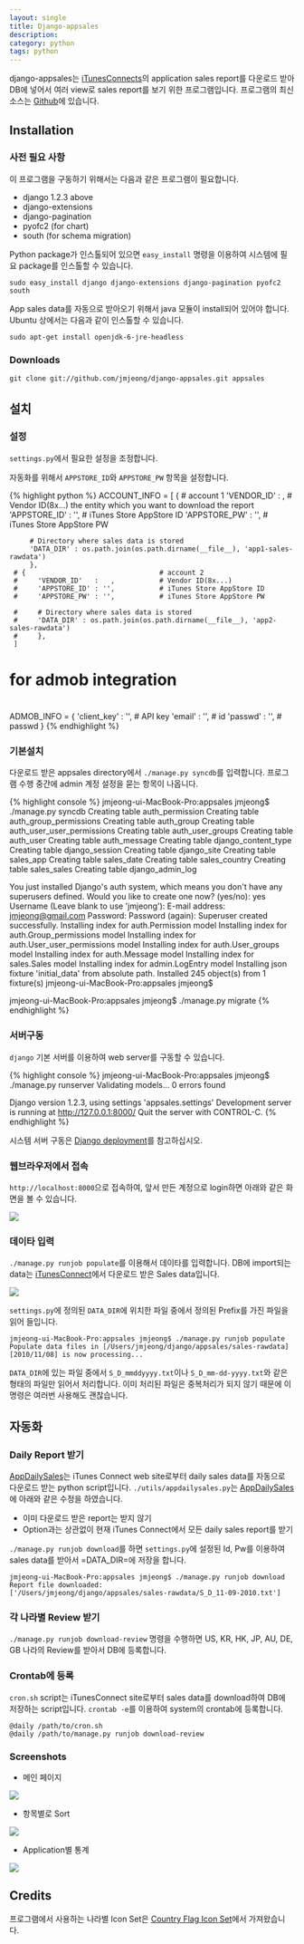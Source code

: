 ```yaml
---
layout: single
title: Django-appsales
description: 
category: python
tags: python
---
```


django-appsales는 [iTunesConnects](http://itunesconnect.apple.com)의 application sales report를 다운로드 받아
DB에 넣어서 여러 view로 sales report를 보기 위한 프로그램입니다. 프로그램의
최신 소스는 [Github](https://github.com/jmjeong/django-appsales)에 있습니다.

## Installation

### 사전 필요 사항

이 프로그램을 구동하기 위해서는 다음과 같은 프로그램이 필요합니다.

- django 1.2.3 above
- django-extensions
- django-pagination
- pyofc2 (for chart)
- south (for schema migration)

Python package가 인스톨되어 있으면 
`easy_install` 명령을 이용하여 시스템에 필요 package를 인스톨할 수 있습니다.

	sudo easy_install django django-extensions django-pagination pyofc2 south

App sales data를 자동으로 받아오기 위해서 java 모듈이 install되어 있어야 합니다. 
Ubuntu 상에서는 다음과 같이 인스톨할 수 있습니다. 

	sudo apt-get install openjdk-6-jre-headless        

### Downloads

	git clone git://github.com/jmjeong/django-appsales.git appsales

## 설치

### 설정

`settings.py`에서 필요한 설정을 조정합니다. 

자동화를 위해서 `APPSTORE_ID`와 `APPSTORE_PW` 항목을 설정합니다.

{% highlight python %}
 ACCOUNT_INFO = [
     {                                   # account 1
         'VENDOR_ID'   :   ,             # Vendor ID(8x...) the entity which you want to download the report
         'APPSTORE_ID' : '',             # iTunes Store AppStore ID
         'APPSTORE_PW' : '',             # iTunes Store AppStore PW
       
         # Directory where sales data is stored
         'DATA_DIR' : os.path.join(os.path.dirname(__file__), 'app1-sales-rawdata')
         },
     # {                                 # account 2
     #     'VENDOR_ID'   :   ,           # Vendor ID(8x...) 
     #     'APPSTORE_ID' : '',           # iTunes Store AppStore ID
     #     'APPSTORE_PW' : '',           # iTunes Store AppStore PW
       
     #     # Directory where sales data is stored
     #     'DATA_DIR' : os.path.join(os.path.dirname(__file__), 'app2-sales-rawdata')
     #     },
     ]
 
 # for admob integration
 #
 ADMOB_INFO = {
     'client_key' : '',                  # API key
     'email' : '',                       # id
     'passwd' : '',                      # passwd
     }
{% endhighlight %}

### 기본설치 

다운로드 받은 appsales directory에서 `./manage.py syncdb`를 입력합니다.
프로그램 수행 중간에 admin 계정 설정을 묻는 항목이 나옵니다. 

{% highlight console %}
 jmjeong-ui-MacBook-Pro:appsales jmjeong$ ./manage.py syncdb
 Creating table auth_permission
 Creating table auth_group_permissions
 Creating table auth_group
 Creating table auth_user_user_permissions
 Creating table auth_user_groups
 Creating table auth_user
 Creating table auth_message
 Creating table django_content_type
 Creating table django_session
 Creating table django_site
 Creating table sales_app
 Creating table sales_date
 Creating table sales_country
 Creating table sales_sales
 Creating table django_admin_log
 
 You just installed Django's auth system, 
           which means you don't have any superusers defined.
 Would you like to create one now? (yes/no): yes
 Username (Leave blank to use 'jmjeong'): 
 E-mail address: jmjeong@gmail.com
 Password: 
 Password (again): 
 Superuser created successfully.
 Installing index for auth.Permission model
 Installing index for auth.Group_permissions model
 Installing index for auth.User_user_permissions model
 Installing index for auth.User_groups model
 Installing index for auth.Message model
 Installing index for sales.Sales model
 Installing index for admin.LogEntry model
 Installing json fixture 'initial_data' from absolute path.
 Installed 245 object(s) from 1 fixture(s)
 jmjeong-ui-MacBook-Pro:appsales jmjeong$ 

 jmjeong-ui-MacBook-Pro:appsales jmjeong$ ./manage.py migrate 
{% endhighlight %}

### 서버구동

`django` 기본 서버를 이용하여 web server를 구동할 수 있습니다. 

{% highlight console %}
 jmjeong-ui-MacBook-Pro:appsales jmjeong$ ./manage.py runserver
 Validating models...
 0 errors found
 
 Django version 1.2.3, using settings 'appsales.settings'
 Development server is running at http://127.0.0.1:8000/
 Quit the server with CONTROL-C.
{% endhighlight %}

시스템 서버 구동은 [Django deployment](http://docs.djangoproject.com/en/dev/howto/deployment/)를 참고하십시오.

### 웹브라우저에서 접속

`http://localhost:8000`으로 접속하여, 앞서 만든 계정으로 login하면 아래와 같은 화면을 볼 수
있습니다.

![](http://farm4.staticflickr.com/3694/13171583753_4af9d62755_o.png)

### 데이타 입력

`./manage.py runjob populate`를 이용해서 데이타를 입력합니다.
DB에 import되는 data는 [iTunesConnect](http://itunesconnect.apple.com)에서 다운로드 받은 Sales data입니다. 

![](http://farm8.staticflickr.com/7301/13171599493_8956f31c8c_o.png)

`settings.py`에 정의된 `DATA_DIR`에 위치한 파일 중에서 정의된 Prefix를 가진 파일을 읽어 들입니다.

	jmjeong-ui-MacBook-Pro:appsales jmjeong$ ./manage.py runjob populate
	Populate data files in [/Users/jmjeong/django/appsales/sales-rawdata]
	[2010/11/08] is now processing...

`DATA_DIR`에 있는 파일 중에서 `S_D_mmddyyyy.txt`이나 `S_D_mm-dd-yyyy.txt`와 같은 형태의 파일만 읽어서
처리합니다. 이미 처리된 파일은 중복처리가 되지 않기 때문에 이 명령은 여러번 사용해도 괜찮습니다.

## 자동화

### Daily Report 받기

[AppDailySales](http://appdailysales.googlecode.com/)는 iTunes Connect web site로부터 daily sales data를 자동으로 다운로드 받는
python script입니다. `./utils/appdailysales.py`는 [AppDailySales](http://appdailysales.googlecode.com/)에 아래와 같은 수정을 하였습니다.

- 이미 다운로드 받은 report는 받지 않기
- Option과는 상관없이 현재 iTunes Connect에서 모든 daily sales report를 받기

`./manage.py runjob download`를 하면 `settings.py`에 설정된 Id, Pw를 이용하여 sales data를 받아서
=DATA_DIR=에 저장을 합니다.

	jmjeong-ui-MacBook-Pro:appsales jmjeong$ ./manage.py runjob download
	Report file downloaded: 
	['/Users/jmjeong/django/appsales/sales-rawdata/S_D_11-09-2010.txt'] 

### 각 나라별 Review 받기

`./manage.py runjob download-review` 명령을 수행하면 US, KR, HK, JP, AU, DE, GB 나라의 Review를
받아서 DB에 등록합니다.

### Crontab에 등록

`cron.sh` script는 iTunesConnect site로부터 sales data를 download하여 DB에 저장하는 script입니다.
`crontab -e`를 이용하여 system의 crontab에 등록합니다.

	@daily /path/to/cron.sh
	@daily /path/to/manage.py runjob download-review

### Screenshots

- 메인 페이지

![](http://farm3.staticflickr.com/2743/13171821624_1aef04587a_o.png)

- 항목별로 Sort

![](http://farm4.staticflickr.com/3741/13171666213_f4f2c2f0d8_o.png)

- Application별 통계

![](http://farm3.staticflickr.com/2652/13171567595_09a5f72a0b_o.png)

## Credits

프로그램에서 사용하는 나라별 Icon Set은 [Country Flag Icon Set](http://www.gosquared.com/liquidicity/archives/1493)에서 가져왔습니다.
